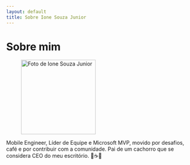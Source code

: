 ```yaml
---
layout: default
title: Sobre Ione Souza Junior
---
```


<div class="post">
	<h1 class="pageTitle">Sobre mim</h1>
	<figure>
		<img src="{{ '/assets/img/ione-souza-junior.png' }}" width="200" alt="Foto de Ione Souza Junior"> 
	</figure>
	<p>Mobile Engineer, Líder de Equipe e Microsoft MVP, movido por desafios, café e por contribuir com a comunidade. Pai de um cachorro que se considera CEO do meu escritório. 📱☕🐶</p>
</div>
